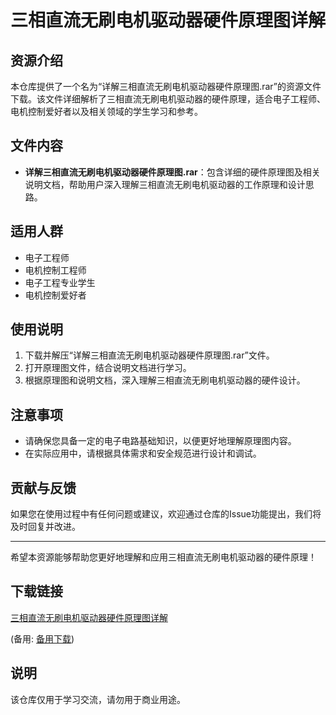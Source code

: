 # 三相直流无刷电机驱动器硬件原理图详解

## 资源介绍

本仓库提供了一个名为“详解三相直流无刷电机驱动器硬件原理图.rar”的资源文件下载。该文件详细解析了三相直流无刷电机驱动器的硬件原理，适合电子工程师、电机控制爱好者以及相关领域的学生学习和参考。

## 文件内容

- **详解三相直流无刷电机驱动器硬件原理图.rar**：包含详细的硬件原理图及相关说明文档，帮助用户深入理解三相直流无刷电机驱动器的工作原理和设计思路。

## 适用人群

- 电子工程师
- 电机控制工程师
- 电子工程专业学生
- 电机控制爱好者

## 使用说明

1. 下载并解压“详解三相直流无刷电机驱动器硬件原理图.rar”文件。
2. 打开原理图文件，结合说明文档进行学习。
3. 根据原理图和说明文档，深入理解三相直流无刷电机驱动器的硬件设计。

## 注意事项

- 请确保您具备一定的电子电路基础知识，以便更好地理解原理图内容。
- 在实际应用中，请根据具体需求和安全规范进行设计和调试。

## 贡献与反馈

如果您在使用过程中有任何问题或建议，欢迎通过仓库的Issue功能提出，我们将及时回复并改进。

---

希望本资源能够帮助您更好地理解和应用三相直流无刷电机驱动器的硬件原理！

## 下载链接
[三相直流无刷电机驱动器硬件原理图详解](https://pan.quark.cn/s/b4c2446d6aec) 

(备用: [备用下载](https://pan.baidu.com/s/1BTm1f8K42goncetE8SYROg?pwd=1234))

## 说明

该仓库仅用于学习交流，请勿用于商业用途。
